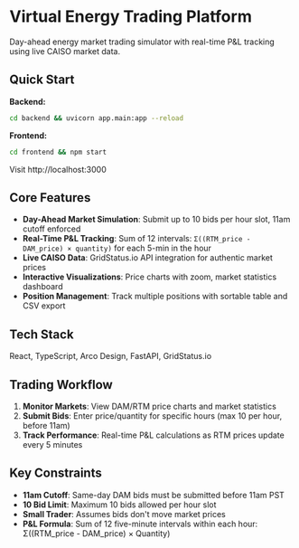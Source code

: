 # Virtual Energy Trading Platform

Day-ahead energy market trading simulator with real-time P&L tracking using live CAISO market data.

## Quick Start

**Backend:**
```bash
cd backend && uvicorn app.main:app --reload
```

**Frontend:**
```bash
cd frontend && npm start
```

Visit http://localhost:3000

## Core Features

- **Day-Ahead Market Simulation**: Submit up to 10 bids per hour slot, 11am cutoff enforced
- **Real-Time P&L Tracking**: Sum of 12 intervals: `Σ((RTM_price - DAM_price) × quantity)` for each 5-min in the hour
- **Live CAISO Data**: GridStatus.io API integration for authentic market prices
- **Interactive Visualizations**: Price charts with zoom, market statistics dashboard
- **Position Management**: Track multiple positions with sortable table and CSV export

## Tech Stack

React, TypeScript, Arco Design, FastAPI, GridStatus.io

## Trading Workflow

1. **Monitor Markets**: View DAM/RTM price charts and market statistics
2. **Submit Bids**: Enter price/quantity for specific hours (max 10 per hour, before 11am)
3. **Track Performance**: Real-time P&L calculations as RTM prices update every 5 minutes

## Key Constraints

- **11am Cutoff**: Same-day DAM bids must be submitted before 11am PST
- **10 Bid Limit**: Maximum 10 bids allowed per hour slot
- **Small Trader**: Assumes bids don't move market prices
- **P&L Formula**: Sum of 12 five-minute intervals within each hour: Σ((RTM_price - DAM_price) × Quantity)